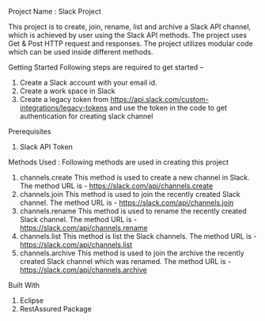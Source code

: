 Project Name : Slack Project

This project is to create, join, rename, list and archive a Slack API channel, which is achieved by user using the Slack API methods. The project uses Get & Post HTTP request and responses. The project utilizes modular code which can be used inside different methods. 


Getting Started
Following steps are required to get started – 
1.	Create a Slack account with your email id.
2.	Create a work space in Slack
3.	Create a legacy token from https://api.slack.com/custom-integrations/legacy-tokens and use the token in the code to get authentication for creating slack channel


Prerequisites
1. Slack API Token 


Methods Used : Following methods are used in creating this project
1. channels.create
This method is used to create a new channel in Slack. The method URL is - https://slack.com/api/channels.create
2. channels.join
This method is used to join the recently created Slack channel. The method URL is - https://slack.com/api/channels.join
3. channels.rename
This method is used to rename the recently created Slack channel. The method URL is - https://slack.com/api/channels.rename
4. channels.list
This method is list the Slack channels. The method URL is - https://slack.com/api/channels.list
5. channels.archive
This method is used to join the archive the recently created Slack channel which was renamed. The method URL is - https://slack.com/api/channels.archive



Built With
1. Eclipse
2. RestAssured Package
